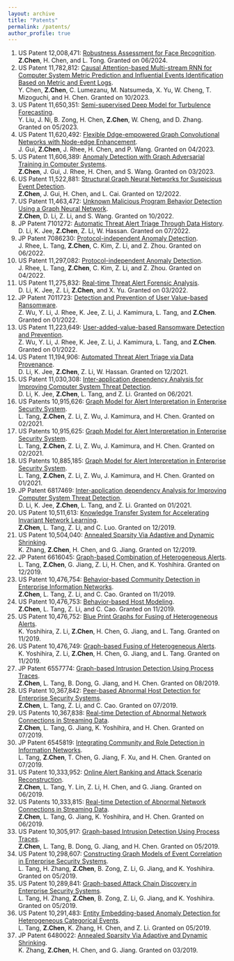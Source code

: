```yaml
---
layout: archive
title: "Patents"
permalink: /patents/
author_profile: true
---
```


<meta name="description" content="Welcome :). Explore my granted patents on AI and machine learning. Connect and learn more about my journey. ">

<!-- Google tag (gtag.js) -->
<script async src="https://www.googletagmanager.com/gtag/js?id=G-376ZKYTEY6"></script>
<script>
  window.dataLayer = window.dataLayer || [];
  function gtag(){dataLayer.push(arguments);}
  gtag('js', new Date());

  gtag('config', 'G-376ZKYTEY6');
</script>

1. US Patent 12,008,471: <a href="https://patents.google.com/patent/US12008471B2/en?oq=12%2c008%2c471" target="_blank" rel="nofollow">Robustness Assessment for Face Recognition</a>. <br> <strong>Z.Chen</strong>, H. Chen, and L. Tong. Granted on 06/2024.
2. US Patent 11,782,812: <a href="https://patents.google.com/patent/US11782812B2/en?oq=11%2c782%2c812" target="_blank" rel="nofollow">Causal Attention-based Multi-stream RNN for Computer System Metric Prediction and Influential Events Identification Based on Metric and Event Logs</a>. <br> Y. Chen, <strong>Z.Chen</strong>, C. Lumezanu, M. Natsumeda, X. Yu, W. Cheng, T. Mizoguchi, and H. Chen. Granted on 10/2023.
3. US Patent 11,650,351: <a href="https://patents.google.com/patent/US11650351B2/en?oq=11%2c650%2c351" target="_blank" rel="nofollow">Semi-supervised Deep Model for Turbulence Forecasting</a>. <br> Y. Liu, J. Ni, B. Zong, H. Chen, <strong>Z.Chen</strong>, W. Cheng, and D. Zhang. Granted on 05/2023.
4. US Patent 11,620,492: <a href="https://patents.google.com/patent/US11620492B2/en?oq=11%2c620%2c492" target="_blank" rel="nofollow">Flexible Ddge-empowered Graph Convolutional Networks with Node-edge Enhancement</a>. <br> J. Gui, <strong>Z.Chen</strong>, J. Rhee, H. Chen, and P. Wang. Granted on 04/2023.
5. US Patent 11,606,389: <a href="https://patents.google.com/patent/US11606389B2/en?oq=11%2c606%2c389" target="_blank" rel="nofollow">Anomaly Detection with Graph Adversarial Training in Computer Systems</a>. <br> <strong>Z.Chen</strong>, J. Gui, J. Rhee, H. Chen, and S. Wang. Granted on 03/2023.
6. US Patent 11,522,881: <a href="https://patents.google.com/patent/US11522881B2/en?oq=11%2c522%2c881" target="_blank" rel="nofollow">Structural Graph Neural Networks for Suspicious Event Detection</a>. <br> <strong>Z.Chen</strong>, J. Gui, H. Chen, and L. Cai. Granted on 12/2022.
7. US Patent 11,463,472: <a href="https://patents.google.com/patent/US11463472B2/en?oq=11%2c463%2c472" target="_blank" rel="nofollow">Unknown Malicious Program Behavior Detection Using a Graph Neural Network</a>. <br> <strong>Z.Chen</strong>, D. Li, Z. Li, and S. Wang. Granted on 10/2022.
8. JP Patent 7101272: <a href="https://patents.google.com/patent/JP7101272B2/en?oq=7101272" target="_blank" rel="nofollow">Automatic Threat Alert Triage Through Data History</a>. <br> D. Li, K. Jee, <strong>Z.Chen</strong>, Z. Li, W. Hassan. Granted on 07/2022.
9. JP Patent 7086230: <a href="https://patents.google.com/patent/JP7086230B2/en?oq=7086230" target="_blank" rel="nofollow">Protocol-independent Anomaly Detection</a>. <br> J. Rhee, L. Tang, <strong>Z.Chen</strong>, C. Kim, Z. Li, and Z. Zhou. Granted on 06/2022.
10. US Patent 11,297,082: <a href="https://patents.google.com/patent/US11297082B2/en?oq=11%2c297%2c082" target="_blank" rel="nofollow">Protocol-independent Anomaly Detection</a>. <br> J. Rhee, L. Tang, <strong>Z.Chen</strong>, C. Kim, Z. Li, and Z. Zhou. Granted on 04/2022.
11. US Patent 11,275,832: <a href="https://patents.google.com/patent/US11275832B2/en?oq=11%2c275%2c832" target="_blank" rel="nofollow">Real-time Threat Alert Forensic Analysis</a>. <br> D. Li, K. Jee, Z. Li, <strong>Z.Chen</strong>, and X. Yu. Granted on 03/2022.
12. JP Patent 7011723: <a href="https://patents.google.com/patent/JP7011723B2/en?oq=7011723" target="_blank" rel="nofollow">Detection and Prevention of User Value-based Ransomware</a>. <br> Z. Wu, Y. Li, J. Rhee, K. Jee, Z. Li, J. Kamimura, L. Tang, and <strong>Z.Chen</strong>. Granted on 01/2022.
13. US Patent 11,223,649: <a href="https://patents.google.com/patent/US11223649B2/en?oq=11%2c223%2c649" target="_blank" rel="nofollow">User-added-value-based Ransomware Detection and Prevention</a>. <br> Z. Wu, Y. Li, J. Rhee, K. Jee, Z. Li, J. Kamimura, L. Tang, and <strong>Z.Chen</strong>. Granted on 01/2022.
14. US Patent 11,194,906: <a href="https://patents.google.com/patent/US11194906B2/en?oq=11%2c194%2c906" target="_blank" rel="nofollow">Automated Threat Alert Triage via Data Provenance</a>. <br> D. Li, K. Jee, <strong>Z.Chen</strong>, Z. Li, W. Hassan. Granted on 12/2021.
15. US Patent 11,030,308: <a href="https://patents.google.com/patent/US11030308B2/en?oq=11%2c030%2c308" target="_blank" rel="nofollow">Inter-application dependency Analysis for Improving Computer System Threat Detection</a>. <br> D. Li, K. Jee, <strong>Z.Chen</strong>, L. Tang, and Z. Li. Granted on 06/2021.
16. US Patents 10,915,626: <a href="https://patents.google.com/patent/US10915626B2/en?oq=10%2c915%2c626" target="_blank" rel="nofollow">Graph Model for Alert Interpretation in Enterprise Security System</a>. <br> L. Tang, <strong>Z.Chen</strong>, Z. Li, Z. Wu, J. Kamimura, and H. Chen. Granted on 02/2021.
17. US Patents 10,915,625: <a href="https://patents.google.com/patent/US10915625B2/en?oq=10%2c915%2c625" target="_blank" rel="nofollow">Graph Model for Alert Interpretation in Enterprise Security System</a>. <br> L. Tang, <strong>Z.Chen</strong>, Z. Li, Z. Wu, J. Kamimura, and H. Chen. Granted on 02/2021.
18. US Patents 10,885,185: <a href="https://patents.google.com/patent/US10885185B2/en?oq=10%2c885%2c185" target="_blank" rel="nofollow">Graph Model for Alert Interpretation in Enterprise Security System</a>. <br> L. Tang, <strong>Z.Chen</strong>, Z. Li, Z. Wu, J. Kamimura, and H. Chen. Granted on 01/2021.
19. JP Patent 6817469: <a href="https://patents.google.com/patent/JP6817469B2/en?oq=6817469" target="_blank" rel="nofollow">Inter-application dependency Analysis for Improving Computer System Threat Detection</a>. <br> D. Li, K. Jee, <strong>Z.Chen</strong>, L. Tang, and Z. Li. Granted on 01/2021.
20. US Patent 10,511,613: <a href="https://patents.google.com/patent/US10511613B2/en?oq=10%2c511%2c613" target="_blank" rel="nofollow">Knowledge Transfer System for Accelerating Invariant Network Learning</a>. <br> <strong>Z.Chen</strong>, L. Tang, Z. Li, and C. Luo. Granted on 12/2019.
21. US Patent 10,504,040: <a href="https://patents.google.com/patent/US10504040B2/en?oq=10%2c504%2c040" target="_blank" rel="nofollow">Annealed Sparsity Via Adaptive and Dynamic Shrinking</a>. <br> K. Zhang, <strong>Z.Chen</strong>, H. Chen, and G. Jiang. Granted on 12/2019.
22. JP Patent 6616045: <a href="https://patents.google.com/patent/JP6616045B2/en?oq=6616045" target="_blank" rel="nofollow">Graph-based Combination of Heterogeneous Alerts</a>. L. Tang, <strong>Z.Chen</strong>, G. Jiang, Z. Li, H. Chen, and K. Yoshihira. Granted on 12/2019.
23. US Patent 10,476,754: <a href="https://patents.google.com/patent/US10476754B2/en?oq=10%2c476%2c754" target="_blank" rel="nofollow">Behavior-based Community Detection in Enterprise Information Networks</a>. <br> <strong>Z.Chen</strong>, L. Tang, Z. Li, and C. Cao. Granted on 11/2019.
24. US Patent 10,476,753: <a href="https://patents.google.com/patent/US10476753B2/en?oq=10%2c476%2c753" target="_blank" rel="nofollow">Behavior-based Host Modeling</a>. <br> <strong>Z.Chen</strong>, L. Tang, Z. Li, and C. Cao. Granted on 11/2019.
25. US Patent 10,476,752: <a href="https://patents.google.com/patent/US10476752B2/en?oq=10%2c476%2c752" target="_blank" rel="nofollow">Blue Print Graphs for Fusing of Heterogeneous Alerts</a>. <br> K. Yoshihira, Z. Li, <strong>Z.Chen</strong>, H. Chen, G. Jiang, and L. Tang. Granted on 11/2019.
26. US Patent 10,476,749: <a href="https://patents.google.com/patent/US10476749B2/en?oq=10%2c476%2c749" target="_blank" rel="nofollow">Graph-based Fusing of Heterogeneous Alerts</a>. <br> K. Yoshihira, Z. Li, <strong>Z.Chen</strong>, H. Chen, G. Jiang, and L. Tang. Granted on 11/2019.
27. JP Patent 6557774: <a href="https://patents.google.com/patent/JP6557774B2/en?oq=6557774" target="_blank" rel="nofollow">Graph-based Intrusion Detection Using Process Traces</a>. <br> <strong>Z.Chen</strong>, L. Tang, B. Dong, G. Jiang, and H. Chen. Granted on 08/2019.
28. US Patent 10,367,842: <a href="https://patents.google.com/patent/US10367842B2/en?oq=10%2c367%2c842" target="_blank" rel="nofollow">Peer-based Abnormal Host Detection for Enterprise Security Systems</a>. <br> <strong>Z.Chen</strong>, L. Tang, Z. Li, and C. Cao. Granted on 07/2019.
29. US Patents 10,367,838: <a href="https://patents.google.com/patent/US10367838B2/en?oq=10%2c367%2c838" target="_blank" rel="nofollow">Real-time Detection of Abnormal Network Connections in Streaming Data</a>. <br> <strong>Z.Chen</strong>, L. Tang, G. Jiang, K. Yoshihira, and H. Chen. Granted on 07/2019.
31. JP Patent 6545819: <a href="https://patents.google.com/patent/JP6545819B2/en?oq=6545819" target="_blank" rel="nofollow">Integrating Community and Role Detection in Information Networks</a>. <br> L. Tang, <strong>Z.Chen</strong>, T. Chen, G. Jiang, F. Xu, and H. Chen. Granted on 07/2019.
32. US Patent 10,333,952: <a href="https://patents.google.com/patent/US10333952B2/en?oq=10%2c333%2c952" target="_blank" rel="nofollow">Online Alert Ranking and Attack Scenario Reconstruction</a>. <br> <strong>Z.Chen</strong>, L. Tang, Y. Lin, Z. Li, H. Chen, and G. Jiang. Granted on 06/2019.
33. US Patents 10,333,815: <a href="https://patents.google.com/patent/US10333815B2/en?oq=10%2c333%2c815" target="_blank" rel="nofollow">Real-time Detection of Abnormal Network Connections in Streaming Data</a>. <br> <strong>Z.Chen</strong>, L. Tang, G. Jiang, K. Yoshihira, and H. Chen. Granted on 06/2019.
34. US Patent 10,305,917: <a href="https://patents.google.com/patent/US10305917B2/en?oq=10%2c305%2c917" target="_blank" rel="nofollow">Graph-based Intrusion Detection Using Process Traces</a>. <br> <strong>Z.Chen</strong>, L. Tang, B. Dong, G. Jiang, and H. Chen. Granted on 05/2019.
35. US Patent 10,298,607: <a href="https://patents.google.com/patent/US10298607B2/en?oq=10%2c298%2c607" target="_blank" rel="nofollow">Constructing Graph Models of Event Correlation in Enterprise Security Systems</a>. <br> L. Tang, H. Zhang, <strong>Z.Chen</strong>, B. Zong, Z. Li, G. Jiang, and K. Yoshihira. Granted on 05/2019.
36. US Patent 10,289,841: <a href="https://patents.google.com/patent/US10289841B2/en?oq=10%2c289%2c841" target="_blank" rel="nofollow">Graph-based Attack Chain Discovery in Enterprise Security Systems</a>. <br> L. Tang, H. Zhang, <strong>Z.Chen</strong>, B. Zong, Z. Li, G. Jiang, and K. Yoshihira. Granted on 05/2019.
37. US Patent 10,291,483: <a href="https://patents.google.com/patent/US10291483B2/en?oq=10%2c291%2c483" target="_blank" rel="nofollow">Entity Embedding-based Anomaly Detection for Heterogeneous Categorical Events</a>. <br> L. Tang, <strong>Z.Chen</strong>, K. Zhang, H. Chen, and Z. Li. Granted on 05/2019.
38. JP Patent 6480022: <a href="https://patents.google.com/patent/JP6480022B2/en?oq=6480022" target="_blank" rel="nofollow">Annealed Sparsity Via Adaptive and Dynamic Shrinking</a>. <br> K. Zhang, <strong>Z.Chen</strong>, H. Chen, and G. Jiang. Granted on 03/2019.
